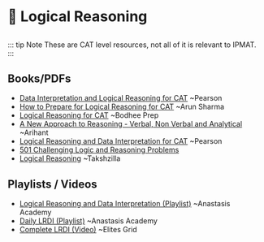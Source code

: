 # 🧩 Logical Reasoning

##

::: tip Note
These are CAT level resources, not all of it is relevant to IPMAT.
:::

## Books/PDFs

- [Data Interpretation and Logical Reasoning for CAT](https://drive.google.com/file/d/1j7q9t6YHL0842Ko39ttzyv6-DEhxc-r5/view?usp=drive_link) ~Pearson
- [How to Prepare for Logical Reasoning for CAT](https://drive.google.com/file/d/1KTyaD_lVoo_4hTQ84nqsk0oPuYjImlfX/view?usp=drive_link) ~Arun Sharma
- [Logical Reasoning for CAT](https://drive.google.com/file/d/1gqPaYD1VWvFPiRtub32qARgKZWslYSo7/view?usp=drive_link) ~Bodhee Prep
- [A New Approach to Reasoning - Verbal, Non Verbal and Analytical](https://drive.google.com/file/d/1aDXSxNmaX-5LKkwAt93IOmE35OcsS4NN/view?usp=drive_link) ~Arihant
- [Logical Reasoning and Data Interpretation for CAT](https://drive.google.com/file/d/1DT39r2VI5yt4HNXF5CBXW0Gjofs3Ui1p/view?usp=drive_link) ~Pearson
- [501 Challenging Logic and Reasoning Problems](https://drive.google.com/file/d/1Q-3VtBiCA_RH1MZMOW1DSMA35jRtp4Op/view)
- [Logical Reasoning](https://drive.google.com/file/d/1uatS1zvXnvSjZqXhqffurTyd0V4-yofp/view?usp=drive_link) ~Takshzilla

## Playlists / Videos
- [Logical Reasoning and Data Interpretation (Playlist)](https://youtube.com/playlist?list=PLG4bwc5fquzhDp8eqRym2Ma1ut10YF0Ea&si=dZPo9-mG7lwC-D-x) ~Anastasis Academy
- [Daily LRDI (Playlist)](https://www.youtube.com/playlist?list=PLgdxDqtv4Gt-4vXeT_OuiwJ7-jBujAEru) ~Anastasis Academy
- [Complete LRDI (Video)](https://www.youtube.com/watch?v=sN4GIKb409A) ~Elites Grid